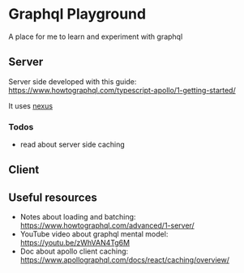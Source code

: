 # Graphql Playground

A place for me to learn and experiment with graphql

## Server

Server side developed with this guide: https://www.howtographql.com/typescript-apollo/1-getting-started/

It uses [nexus](https://github.com/graphql-nexus/nexus)

### Todos

- read about server side caching


## Client


## Useful resources

- Notes about loading and batching: https://www.howtographql.com/advanced/1-server/
- YouTube video about graphql mental model: https://youtu.be/zWhVAN4Tg6M
- Doc about apollo client caching: https://www.apollographql.com/docs/react/caching/overview/